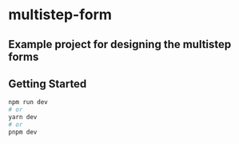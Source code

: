 # multistep-form
## Example project for designing the multistep forms


## Getting Started
```bash
npm run dev
# or
yarn dev
# or
pnpm dev 

```
